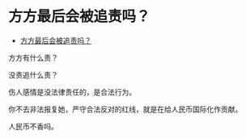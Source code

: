 # 方方最后会被追责吗？

- [方方最后会被追责吗？](https://www.zhihu.com/question/386269507/answer/1148869337)


方方有什么责？

没责追什么责？

伤人感情是没法律责任的，是合法行为。

你不去非法报复她，严守合法反对的红线，就是在给人民币国际化作贡献。

人民币不香吗。
